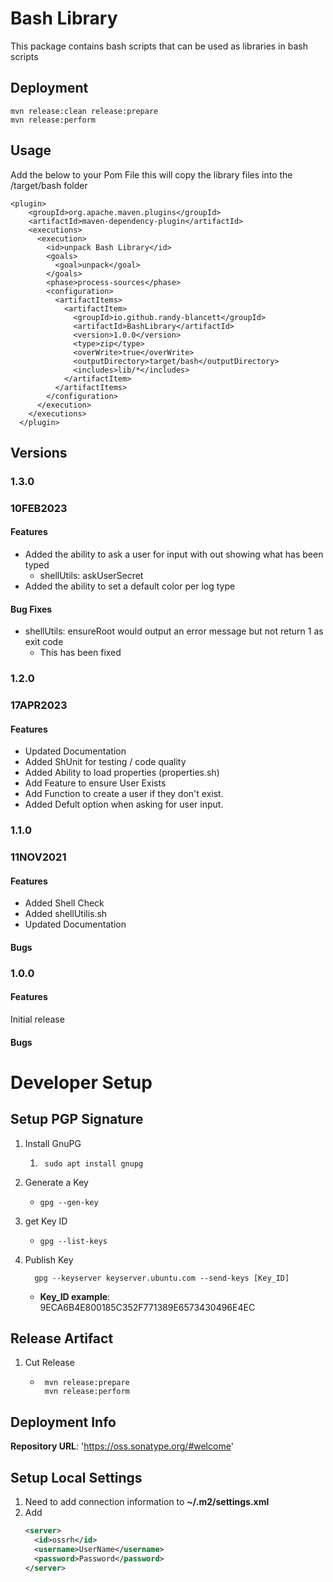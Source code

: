 # Bash Library
This package contains bash scripts that can be used as libraries in bash scripts

## Deployment
    mvn release:clean release:prepare
    mvn release:perform  
    
## Usage
Add the below to your Pom File this will copy the library files into the /target/bash folder

    <plugin>
        <groupId>org.apache.maven.plugins</groupId>
        <artifactId>maven-dependency-plugin</artifactId>
        <executions>
          <execution>
            <id>unpack Bash Library</id>
            <goals>
              <goal>unpack</goal>
            </goals>
            <phase>process-sources</phase>
            <configuration>
              <artifactItems>
                <artifactItem>
                  <groupId>io.github.randy-blancett</groupId>
                  <artifactId>BashLibrary</artifactId>
                  <version>1.0.0</version>
                  <type>zip</type>
                  <overWrite>true</overWrite>
                  <outputDirectory>target/bash</outputDirectory>
                  <includes>lib/*</includes>
                </artifactItem>
              </artifactItems>
            </configuration>
          </execution>
        </executions>
      </plugin>
      
## Versions
### 1.3.0
### 10FEB2023
#### Features
 * Added the ability to ask a user for input with out showing what has been typed
   * shellUtils: askUserSecret
 * Added the ability to set a default color per log type
#### Bug Fixes
  * shellUtils: ensureRoot would output an error message but not return 1 as exit code
    * This has been fixed

### 1.2.0
### 17APR2023
#### Features
 * Updated Documentation
 * Added ShUnit for testing / code quality
 * Added Ability to load properties (properties.sh)
 * Add Feature to ensure User Exists
 * Add Function to create a user if they don't exist.
 * Added Defult option when asking for user input.

### 1.1.0
### 11NOV2021
#### Features
 * Added Shell Check
 * Added shellUtilis.sh
 * Updated Documentation
 
#### Bugs
### 1.0.0
#### Features
Initial release
#### Bugs

# Developer Setup
## Setup PGP Signature
1) Install GnuPG
    1. ``` shell
        sudo apt install gnupg
        ```
2) Generate a Key
    * ``` shell
      gpg --gen-key
      ```
3) get Key ID
    * ``` shell
      gpg --list-keys
      ```
4) Publish Key
    ``` shell
      gpg --keyserver keyserver.ubuntu.com --send-keys [Key_ID]
    ```
    * **Key_ID example**: 9ECA6B4E800185C352F771389E6573430496E4EC
## Release Artifact
1) Cut Release
    * ``` shell
       mvn release:prepare
       mvn release:perform
      ```

## Deployment Info
**Repository URL**: 'https://oss.sonatype.org/#welcome'

## Setup Local Settings
1) Need to add connection information to __~/.m2/settings.xml__
2) Add
    ``` xml
    <server>
      <id>ossrh</id>
      <username>UserName</username>
      <password>Password</password>
    </server>
    ```